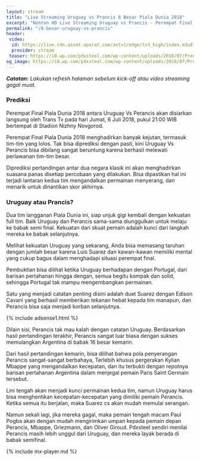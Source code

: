 ```yaml
---
layout: stream
title: "Live Streaming Uruguay vs Prancis 8 Besar Piala Dunia 2018"
excerpt: "Nonton HD Live Streaming Uruguay vs Prancis - Perempat Final Piala Dunia 2018"
permalink: "/8-besar-uruguay-vs-prancis"
header:
 video:
  id: https://live.cdn.asset.aparat.com/astv1/edge/tv3_high/index.m3u8?wmsAuthSign=618ec5a28a2ec620ac62d63c3f7124bd
  provider: stream
 teaser: https://i0.wp.com/pdxsteel.com/wp-content/uploads/2018/07/Prediksi-Skor-Uruguay-Vs-Prancis-6-Juli-2018-1.jpg?resize=320,160
og_image: https://i0.wp.com/pdxsteel.com/wp-content/uploads/2018/07/Prediksi-Skor-Uruguay-Vs-Prancis-6-Juli-2018-1.jpg?resize=720,360
---
```

_**Catatan:** Lakukan refresh halaman sebelum kick-off atau video streaming gagal muat._

### Prediksi

Perempat Final Piala Dunia 2018 antara Uruguay Vs Perancis akan disiarkan langsung oleh Trans Tv pada hari Jumat, 6 Juli 2018, pukul 21:00 WIB bertempat di Stadion Nizhny Novgorod.

Perempat Final Piala Dunia 2018 menghadirkan banyak kejutan, termasuk tim-tim yang lolos. Tak bisa diprediksi dengan pasti, kini Uruguay Vs Perancis bisa dibilang sangat beruntung karena berhasil melewati perlawanan tim-tim besar.

Diprediksi pertandingan antar dua negara klasik ini akan menghadirkan suasana panas disetiap percobaan yang dilakukan. Bisa dipastikan hal ini terjadi lantaran kedua tim mengandalkan permainan menyerang, dan menarik untuk dinantikan skor akhirnya.

### Uruguay atau Prancis?

Dua tim langganan Piala Dunia ini, siap unjuk gigi kembali dengan kekuatan full tim. Baik Uruguay dan Perancis sama-sama diunggulkan untuk melaju ke babak semi final. Kekuatan dari skuat pemain adalah kunci dari langkah mereka ke babak selanjutnya.

Melihat kekuatan Uruguay yang sekarang, Anda bisa memasang taruhan dengan jumlah besar karena Luis Suarez dan kawan-kawan memiliki mental yang cukup bagus dalam menghadapi situasi perempat final.

Pembuktian bisa dilihat ketika Uruguay berhadapan dengan Portugal, dari barisan pertahanan hingga dengan, semua begitu kompak dan solid, sehingga Portugal tak mampu mengembangkan permainan.

Satu yang menjadi catatan penting disini adalah duet Suarez dengan Edison Cavani yang berhasil memberikan tekanan hebat kepada tim manapun, dan Perancis bisa saja menjadi korban selanjutnya.

{% include adsense1.html %}

Dilain sisi, Perancis tak mau kalah dengan catatan Uruguay. Berdasarkan hasil pertandingan terakhir, Perancis sangat luar biasa dengan sukses memulangkan Argentina di babak 16 besar kemarin.

Dari hasil pertandingan kemarin, bisa dilihat bahwa pola penyerangan Perancis sangat-sangat berbahaya, Terlebih khusus pergerakan Kylian Mbappe yang mengandalkan kecepatan, dan itu terbukti dengan repotnya barisan pertahanan Argentina dalam menjegal pemain Paris Saint Germain tersebut.

Lini tengah akan menjadi kunci permainan kedua tim, namun Uruguay harus bisa menghentikan kecepatan-kecepatan yang dimiliki pemain Perancis. Ketika semua itu berjalan, maka Suarez cs akan mudah memulai serangan.

Namun sekali lagi, jika mereka gagal, maka pemain tengah macam Paul Pogba akan dengan mudah mengirimkan umpan kepada pemain depan Perancis, Mbappe, Griezmann, dan Oliver Giroud. Pdxsteel sendiri menilai Perancis masih lebih unggul dari Uruguay, dan mereka layak berada di babak semifinal.

{% include mx-player.md %}
